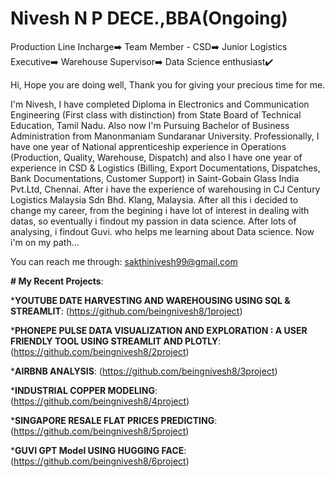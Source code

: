 # Nivesh N P DECE.,BBA(Ongoing)

Production Line Incharge➡️
Team Member - CSD➡️
Junior Logistics Executive➡️
Warehouse Supervisor➡️
Data Science enthusiast✔️





  Hi, Hope you are doing well, Thank you for giving your precious time for me.

  
I'm Nivesh, I have completed Diploma in Electronics and Communication Engineering (First class with distinction) from State Board of Technical Education, Tamil Nadu.
Also now I'm Pursuing Bachelor of Business Administration from Manonmaniam Sundaranar University. 
Professionally, I have one year of National apprenticeship experience in Operations (Production, Quality, Warehouse, Dispatch) and 
also I have one year of experience in CSD & Logistics (Billing, Export Documentations, Dispatches, Bank Documentations, Customer Support) in Saint-Gobain Glass India Pvt.Ltd, Chennai. After i have the experience of warehousing in CJ Century Logistics Malaysia Sdn Bhd. Klang, Malaysia. After all this i decided to change my career, from the begining i have lot of interest in dealing with datas, so eventually i findout my passion in data science. After lots of analysing, i findout Guvi. who helps me learning about Data science. Now i'm on my path...


You can reach me through: sakthinivesh99@gmail.com

**# My Recent Projects**:

***YOUTUBE DATE HARVESTING AND WAREHOUSING USING SQL & STREAMLIT**:
 (https://github.com/beingnivesh8/1project)

***PHONEPE PULSE DATA VISUALIZATION AND EXPLORATION : A USER FRIENDLY TOOL USING STREAMLIT AND PLOTLY**:
(https://github.com/beingnivesh8/2project)

***AIRBNB ANALYSIS**:
(https://github.com/beingnivesh8/3project)

***INDUSTRIAL COPPER MODELING**:
(https://github.com/beingnivesh8/4project)

***SINGAPORE RESALE FLAT PRICES PREDICTING**:
(https://github.com/beingnivesh8/5project)

***GUVI GPT Model USING HUGGING FACE**:
(https://github.com/beingnivesh8/6project)


